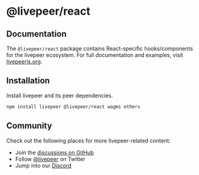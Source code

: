 # @livepeer/react

## Documentation

The `@livepeer/react` package contains React-specific hooks/components for the livepeer ecosystem. For full documentation and examples, visit [livepeerjs.org](https://livepeerjs.org).

## Installation

Install livepeer and its peer dependencies.

```bash
npm install livepeer @livepeer/react wagmi ethers
```

## Community

Check out the following places for more livepeer-related content:

- Join the [discussions on GitHub](https://github.com/livepeer/livepeer.js/discussions)
- Follow [@livepeer](https://twitter.com/livepeer) on Twitter
- Jump into our [Discord](https://discord.gg/livepeer)
